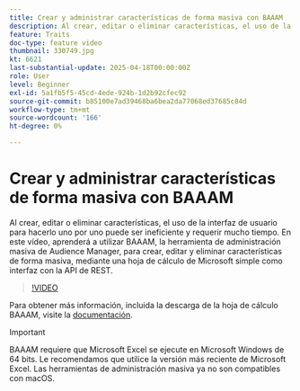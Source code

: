 ```yaml
---
title: Crear y administrar características de forma masiva con BAAAM
description: Al crear, editar o eliminar características, el uso de la interfaz de usuario para hacerlo uno por uno puede ser ineficiente y requerir mucho tiempo. En este vídeo, aprenderá a utilizar BAAAM, la herramienta de administración masiva de Audience Manager, para crear, editar y eliminar características de forma masiva, mediante una hoja de cálculo de Microsoft simple como interfaz con la API de REST.
feature: Traits
doc-type: feature video
thumbnail: 330749.jpg
kt: 6621
last-substantial-update: 2025-04-18T00:00:00Z
role: User
level: Beginner
exl-id: 5a1fb5f5-45cd-4ede-924b-1d2b92cfec92
source-git-commit: b85100e7ad39468ba6bea2da77068ed37685c84d
workflow-type: tm+mt
source-wordcount: '166'
ht-degree: 0%

---
```


# Crear y administrar características de forma masiva con BAAAM

Al crear, editar o eliminar características, el uso de la interfaz de usuario para hacerlo uno por uno puede ser ineficiente y requerir mucho tiempo. En este vídeo, aprenderá a utilizar BAAAM, la herramienta de administración masiva de Audience Manager, para crear, editar y eliminar características de forma masiva, mediante una hoja de cálculo de Microsoft simple como interfaz con la API de REST.

>[!VIDEO](https://video.tv.adobe.com/v/344710/?quality=12&learn=on&captions=spa)

Para obtener más información, incluida la descarga de la hoja de cálculo BAAAM, visite la [documentación](https://experienceleague.adobe.com/docs/audience-manager/user-guide/reference/bulk-management-tools/bulk-management-intro.html?lang=es#reference).

>[!IMPORTANT]
>
>BAAAM requiere que Microsoft Excel se ejecute en Microsoft Windows de 64 bits. Le recomendamos que utilice la versión más reciente de Microsoft Excel. Las herramientas de administración masiva ya no son compatibles con macOS.

